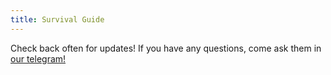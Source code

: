 ```yaml
---
title: Survival Guide
---
```


Check back often for updates! If you have any questions, come ask them in [our telegram!](https://t.co/i906ywqr5u)</a>